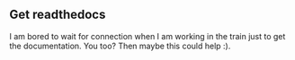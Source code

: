 ## Get readthedocs

I am bored to wait for connection when I am working in the train just to get the documentation.
You too? Then maybe this could help :).
